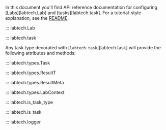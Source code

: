 In this document you'll find API reference documentation for
configuring [Labs][labtech.Lab] and [tasks][labtech.task]. For a
tutorial-style explanation, see the [README](README.md).

::: labtech.Lab

::: labtech.task

Any task type decorated with [`labtech.task`][labtech.task] will
provide the following attributes and methods:

::: labtech.types.Task

::: labtech.types.ResultT

::: labtech.types.ResultMeta

::: labtech.types.LabContext

::: labtech.is_task_type

::: labtech.is_task

::: labtech.logger
